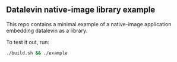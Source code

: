 ## Datalevin native-image library example

This repo contains a minimal example of a native-image application
embedding datalevin as a library.

To test it out, run:

``` sh
./build.sh && ./example
```
